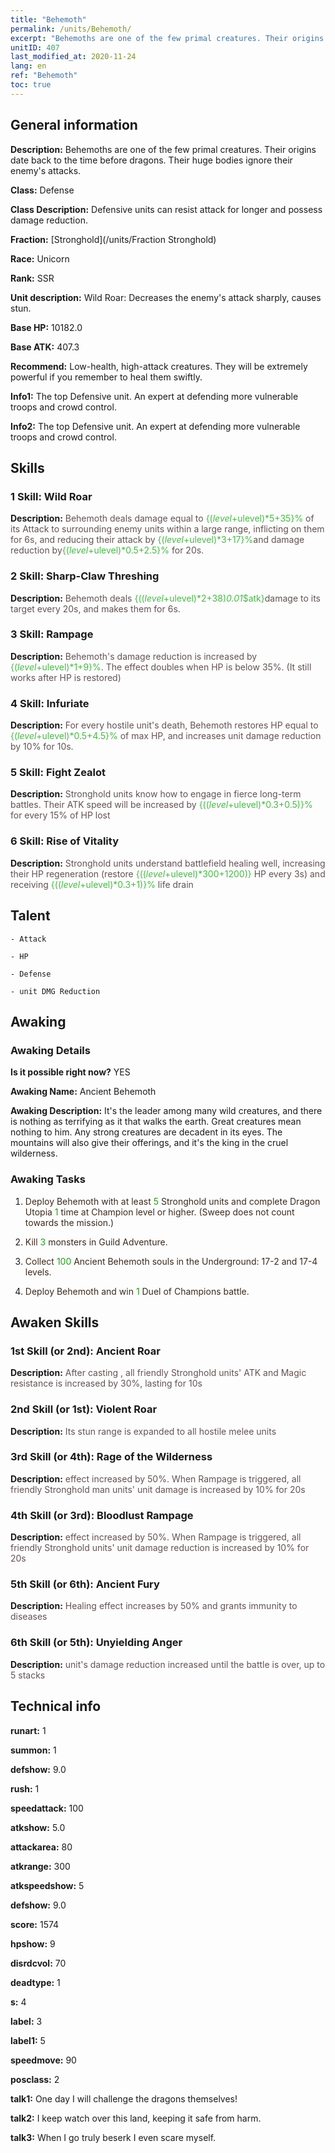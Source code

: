 ```yaml
---
title: "Behemoth"
permalink: /units/Behemoth/
excerpt: "Behemoths are one of the few primal creatures. Their origins date back to the time before dragons. Their huge bodies ignore their enemy's attacks."
unitID: 407
last_modified_at: 2020-11-24
lang: en
ref: "Behemoth"
toc: true
---
```

## General information
 **Description:** Behemoths are one of the few primal creatures. Their origins date back to the time before dragons. Their huge bodies ignore their enemy's attacks.

 **Class:** Defense

 **Class Description:** Defensive units can resist attack for longer and possess damage reduction.

 **Fraction:** [Stronghold](/units/Fraction Stronghold)

 **Race:** Unicorn

 **Rank:** SSR

 **Unit description:** Wild Roar: Decreases the enemy's attack sharply, causes stun.

 **Base HP:** 10182.0

 **Base ATK:** 407.3

 **Recommend:** Low-health, high-attack creatures. They will be extremely powerful if you remember to heal them swiftly.

 **Info1:** The top Defensive unit. An expert at defending more vulnerable troops and crowd control.

 **Info2:** The top Defensive unit. An expert at defending more vulnerable troops and crowd control.

## Skills
### 1 Skill: Wild Roar
 **Description:** <span style="color: #645252">Behemoth deals damage equal to <span style="color: black"><span style="color: #48b946">{($level+$ulevel)*5+35}%<span style="color: black"><span style="color: #645252"> of its Attack to surrounding enemy units within a large range, inflicting <span style="color: black"><span style="color: #48b946"> <stun> <span style="color: black"><span style="color: #645252"> on them for 6s, and reducing their attack by <span style="color: black"><span style="color: #48b946">{($level+$ulevel)*3+17}%<span style="color: black"><span style="color: #645252">and damage reduction by<span style="color: black"><span style="color: #48b946">{($level+$ulevel)*0.5+2.5}%<span style="color: black"><span style="color: #645252"> for 20s.<span style="color: black">

### 2 Skill: Sharp-Claw Threshing
 **Description:** <span style="color: #645252">Behemoth deals <span style="color: black"><span style="color: #48b946">{(($level+$ulevel)*2+38)*0.01*$atk}<span style="color: black"><span style="color: #645252">damage to its target every 20s, and makes them <span style="color: black"><span style="color: #48b946"><bleed><span style="color: black"><span style="color: #645252"> for 6s.<span style="color: black">

### 3 Skill: Rampage
 **Description:** <span style="color: #645252">Behemoth's damage reduction is increased by <span style="color: black"><span style="color: #48b946">{($level+$ulevel)*1+9}%<span style="color: black"><span style="color: #645252">. The effect doubles when HP is below 35%. (It still works after HP is restored)<span style="color: black">

### 4 Skill: Infuriate
 **Description:** <span style="color: #645252">For every hostile unit's death, Behemoth restores HP equal to <span style="color: black"><span style="color: #48b946">{($level+$ulevel)*0.5+4.5}%<span style="color: black"><span style="color: #645252"> of max HP, and increases unit damage reduction by 10% for 10s.<span style="color: black">

### 5 Skill: Fight Zealot
 **Description:** <span style="color: #645252">Stronghold units know how to engage in fierce long-term battles. Their ATK speed will be increased by <span style="color: black"><span style="color: #48b946">{(($level+$ulevel)*0.3+0.5)}%<span style="color: black"><span style="color: #645252"> for every 15% of HP lost<span style="color: black">

### 6 Skill: Rise of Vitality
 **Description:** <span style="color: #645252">Stronghold units understand battlefield healing well, increasing their HP regeneration (restore <span style="color: black"><span style="color: #48b946">{(($level+$ulevel)*300+1200)}<span style="color: black"><span style="color: #645252"> HP every 3s) and receiving <span style="color: black"><span style="color: #48b946">{(($level+$ulevel)*0.3+1)}%<span style="color: black"><span style="color: #645252"> life drain<span style="color: black">

## Talent

    - Attack

    - HP

    - Defense

    - unit DMG Reduction

## Awaking
### Awaking Details
 **Is it possible right now?** YES

 **Awaking Name:** Ancient Behemoth

 **Awaking Description:** It's the leader among many wild creatures, and there is nothing as terrifying as it that walks the earth. Great creatures mean nothing to him. Any strong creatures are decadent in its eyes. The mountains will also give their offerings, and it's the king in the cruel wilderness.

### Awaking Tasks
 1. <span style="color: #3c2a1e">Deploy Behemoth with at least <span style="color: black"><span style="color: #1ca216">5<span style="color: black"><span style="color: #3c2a1e"> Stronghold units and complete Dragon Utopia <span style="color: black"><span style="color: #1ca216">1<span style="color: black"><span style="color: #3c2a1e"> time at Champion level or higher. (Sweep does not count towards the mission.)<span style="color: black">

 2. <span style="color: #3c2a1e">Kill <span style="color: black"><span style="color: #1ca216">3<span style="color: black"><span style="color: #3c2a1e"> monsters in Guild Adventure.<span style="color: black">

 3. <span style="color: #3c2a1e">Collect <span style="color: black"><span style="color: #1ca216">100<span style="color: black"><span style="color: #3c2a1e"> Ancient Behemoth souls in the Underground: 17-2 and 17-4 levels.<span style="color: black">

 4. <span style="color: #3c2a1e">Deploy Behemoth and win <span style="color: black"><span style="color: #1ca216">1<span style="color: black"><span style="color: #3c2a1e"> Duel of Champions battle.<span style="color: black">

## Awaken Skills

### 1st Skill (or 2nd): Ancient Roar
 **Description:**  <span style="color: #48b946"><Wild Roar><span style="color: black"><span style="color: #645252">After casting <Wild Roar>, all friendly Stronghold units' ATK and Magic resistance is increased by 30%, lasting for 10s<span style="color: black">

### 2nd Skill (or 1st): Violent Roar
 **Description:** <span style="color: #48b946"><Wild Roar><span style="color: black"><span style="color: #645252">Its stun range is expanded to all hostile melee units<span style="color: black">

### 3rd Skill (or 4th): Rage of the Wilderness
 **Description:** <span style="color: #48b946"><Rampage><span style="color: black"><span style="color: #645252">effect increased by 50%. When Rampage is triggered, all friendly Stronghold man units' unit damage is increased by 10% for 20s<span style="color: black">

### 4th Skill (or 3rd): Bloodlust Rampage
 **Description:** <span style="color: #48b946"><Rampage><span style="color: black"><span style="color: #645252">effect increased by 50%. When Rampage is triggered, all friendly Stronghold units' unit damage reduction is increased by 10% for 20s<span style="color: black">

### 5th Skill (or 6th): Ancient Fury
 **Description:** <span style="color: #48b946"><Infuriate><span style="color: black"><span style="color: #645252">Healing effect increases by 50% and grants immunity to diseases<span style="color: black">

### 6th Skill (or 5th): Unyielding Anger
 **Description:** <span style="color: #48b946"><Infuriate><span style="color: black"><span style="color: #645252">unit's damage reduction increased until the battle is over, up to 5 stacks<span style="color: black">

## Technical info
 **runart:** 1

 **summon:** 1

 **defshow:** 9.0

 **rush:** 1

 **speedattack:** 100

 **atkshow:** 5.0

 **attackarea:** 80

 **atkrange:** 300

 **atkspeedshow:** 5

 **defshow:** 9.0

 **score:** 1574

 **hpshow:** 9

 **disrdcvol:** 70

 **deadtype:** 1

 **s:** 4

 **label:** 3

 **label1:** 5

 **speedmove:** 90

 **posclass:** 2

 **talk1:** One day I will challenge the dragons themselves!

 **talk2:** I keep watch over this land, keeping it safe from harm.

 **talk3:** When I go truly beserk I even scare myself.

